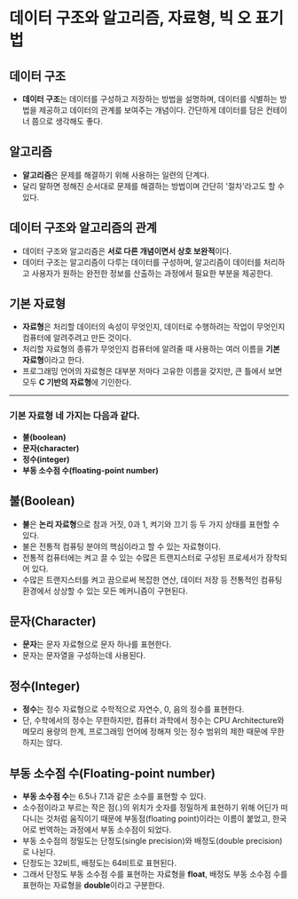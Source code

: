 # 데이터 구조와 알고리즘, 자료형, 빅 오 표기법

## 데이터 구조

- **데이터 구조**는 데이터를 구성하고 저장하는 방법을 설명하며, 데이터를 식별하는 방법을 제공하고 데이터의 관계를 보여주는 개념이다. 간단하게 데이터를 담은 컨테이너 쯤으로 생각해도 좋다.

## 알고리즘

- **알고리즘**은 문제를 해결하기 위해 사용하는 일련의 단계다.
- 달리 말하면 정해진 순서대로 문제를 해결하는 방법이며 간단히 '절차'라고도 할 수 있다.

## 데이터 구조와 알고리즘의 관계

- 데이터 구조와 알고리즘은 **서로 다른 개념이면서 상호 보완적**이다.
- 데이터 구조는 알고리즘이 다루는 데이터를 구성하며, 알고리즘이 데이터를 처리하고 사용자가 원하는 완전한 정보를 산출하는 과정에서 필요한 부분을 제공한다.

## 기본 자료형

- **자료형**은 처리할 데이터의 속성이 무엇인지, 데이터로 수행하려는 작업이 무엇인지 컴퓨터에 알려주려고 만든 것이다.
- 처리할 자료형의 종류가 무엇인지 컴퓨터에 알려줄 때 사용하는 여러 이름을 **기본 자료형**이라고 한다.
- 프로그래밍 언어의 자료형은 대부분 저마다 고유한 이름을 갖지만, 큰 틀에서 보면 모두 **C 기반의 자료형**에 기인한다.
<hr>

### 기본 자료형 네 가지는 다음과 같다.

- **불(boolean)**
- **문자(character)**
- **정수(integer)**
- **부동 소수점 수(floating-point number)**

## 불(Boolean)

- **불**은 **논리 자료형**으로 참과 거짓, 0과 1, 켜기와 끄기 등 두 가지 상태를 표현할 수 있다.
- 불은 전통적 컴퓨팅 분야의 핵심이라고 할 수 있는 자료형이다.
- 전통적 컴퓨터에는 켜고 끌 수 있는 수많은 트랜지스터로 구성된 프로세서가 장착되어 있다.
- 수많은 트랜지스터를 켜고 끔으로써 복잡한 연산, 데이터 저장 등 전통적인 컴퓨팅 환경에서 상상할 수 있는 모든 메커니즘이 구현된다.

## 문자(Character)

- **문자**는 문자 자료형으로 문자 하나를 표현한다.
- 문자는 문자열을 구성하는데 사용된다.

## 정수(Integer)

- **정수**는 정수 자료형으로 수학적으로 자연수, 0, 음의 정수를 표현한다.
- 단, 수학에서의 정수는 무한하지만, 컴퓨터 과학에서 정수는 CPU Architecture와 메모리 용량의 한계, 프로그래밍 언어에 정해져 잇는 정수 범위의 제한 때문에 무한하지는 않다.

## 부동 소수점 수(Floating-point number)

- **부동 소수점 수**는 6.5나 7.1과 같은 소수를 표현할 수 있다.
- 소수점이라고 부르는 작은 점(.)의 위치가 숫자를 정밀하게 표현하기 위해 어딘가 떠다니는 것처럼 움직이기 때문에 부동점(floating point)이라는 이름이 붙었고, 한국어로 번역하는 과정에서 부동 소수점이 되었다.
- 부동 소수점의 정밀도는 단정도(single precision)와 배정도(double precision)로 나뉜다.
- 단정도는 32비트, 배정도는 64비트로 표현된다.
- 그래서 단정도 부동 소수점 수를 표현하는 자료형을 **float**, 배정도 부동 소수점 수를 표현하는 자료형을 **double**이라고 구분한다.
